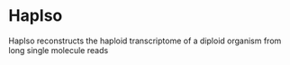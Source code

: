 # HapIso
HapIso reconstructs the haploid transcriptome of a diploid organism from long single molecule reads
